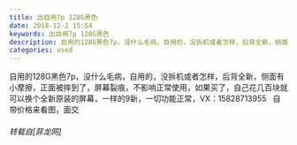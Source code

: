 ```yaml
---
title: 出自用7p 128G黑色
date: 2018-12-2 15:54
keywords: 出自用7p 128G黑色
description: 自用的128G黑色7p，没什么毛病，自用的，没拆机或者怎样，后背全新，侧面有小摩擦，正面被摔到了，屏幕裂痕，不影响正常使用，如果买了，自己花几百块就可以换个全新原装的屏幕，一样的9新，一切功能正常，VX：15828713955   自带价格来看图，面交
categories: used
---
```

<td class="t_f" id="postmessage_2393649">

自用的128G黑色7p，没什么毛病，自用的，没拆机或者怎样，后背全新，侧面有小摩擦，正面被摔到了，屏幕裂痕，不影响正常使用，如果买了，自己花几百块就可以换个全新原装的屏幕，一样的9新，一切功能正常，VX：15828713955   自带价格来看图，面交</td>
###### 转载自[菲龙网]
